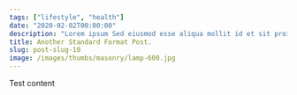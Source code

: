 ```yaml
---
tags: ["lifestyle", "health"]
date: "2020-02-02T00:00:00"
description: "Lorem ipsum Sed eiusmod esse aliqua mollit id et sit proident dolor nulla sed"
title: Another Standard Format Post.
slug: post-slug-10
image: /images/thumbs/masonry/lamp-600.jpg
---
```

Test content

